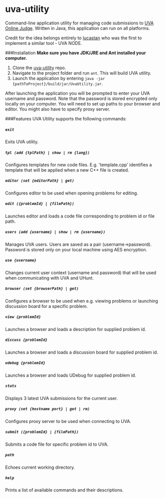 # uva-utility
Command-line application utility for managing code submissions to [UVA Online Judge](https://uva.onlinejudge.org/). Written in Java, this application can run on all platforms.

Credit for the idea belongs entirely to [lucastan](https://github.com/lucastan/uva-node) who was the first to implement a similar tool - UVA NODE.

###Installation
**Make sure you have JDK/JRE and Ant installed your computer.**

1. Clone the [uva-utility](https://github.com/andrey-yemelyanov/uva-utility.git) repo.
2. Navigate to the project folder and run ```ant```. This will build UVA utility.
3. Launch the application by entering ```java -jar {pathToProject}/build/jar/UvaUtility.jar```.

After launching the application you will be prompted to enter your UVA username and password. Note that the password is stored encrypted only locally on your computer. You will need to set up paths to your browser and editor. You might also have to specify proxy server.

###Features
UVA Utility supports the following commands:

##### ```exit```
Exits UVA utility.

##### ```tpl (add {tplPath} | show | rm {lang})```
Configures templates for new code files. E.g. 'template.cpp' identifies a template that will be applied when a new C++ file is created.

##### ```editor (set {editorPath} | get)```
Configures editor to be used when opening problems for editing.

##### ```edit ({problemId} | {filePath})```
Launches editor and loads a code file corresponding to problem id or file path.

##### ```users (add {username} | show | rm {username})```
Manages UVA users. Users are saved as a pair (username->password). Password is stored only on your local machine using AES encryption.

##### ```use {username}```
Changes current user context (username and password) that will be used when communicating with UVA and UHunt.

##### ```browser (set {browserPath} | get)```
Configures a browser to be used when e.g. viewing problems or launching discussion board for a specific problem.

##### ```view {problemId}```
Launches a browser and loads a description for supplied problem id.

##### ```discuss {problemId}```
Launches a browser and loads a discussion board for supplied problem id.

##### ```udebug {problemId}```
Launches a browser and loads UDebug for supplied problem id.

##### ```stats```
Displays 3 latest UVA submissions for the current user.

##### ```proxy (set {hostname port} | get | rm)```
Configures proxy server to be used when connecting to UVA.

##### ```submit ({problemId} | {filePath})```
Submits a code file for specific problem id to UVA.

##### ```path```
Echoes current working directory.

##### ```help```
Prints a list of available commands and their descriptions.
